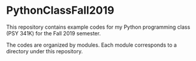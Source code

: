 # PythonClassFall2019
This repository contains example codes for my Python programming class (PSY 341K) for the Fall 2019 semester.

The codes are organized by modules. Each module corresponds to a directory under this repository.
